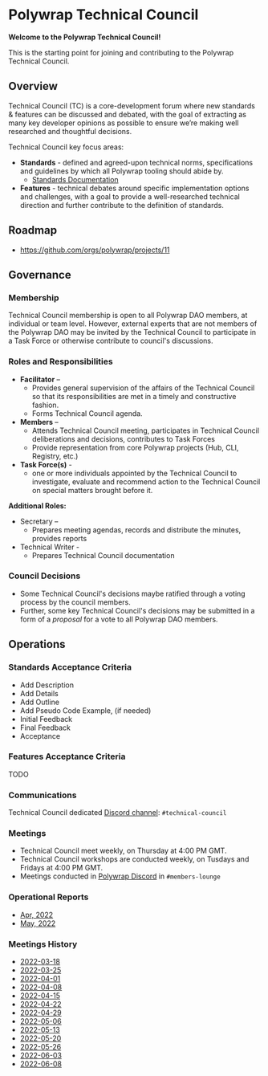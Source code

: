 # Polywrap Technical Council 


**Welcome to the Polywrap Technical Council!**

This is the starting point for joining and contributing to the Polywrap Technical Council. 


## Overview
Technical Council (TC) is a core-development forum where new standards & features can be discussed and debated, with the goal of extracting as many key developer opinions as possible to ensure we’re making well researched and thoughtful decisions. 

Technical Council key focus areas:

- **Standards** - defined and agreed-upon technical norms, specifications and guidelines by which all Polywrap tooling should abide by. 
  - [Standards Documentation](https://github.com/polywrap/specification/tree/main/standard)
- **Features** - technical debates around specific implementation options and challenges, with a goal to provide a well-researched technical direction and further contribute to the definition of standards.  

## Roadmap
* https://github.com/orgs/polywrap/projects/11

## Governance 

### Membership 
Technical Council membership is open to all Polywrap DAO members, at individual or team level. However, external experts that are not members of the Polywrap DAO may be invited by the Technical Council to participate in a Task Force or otherwise contribute to council's discussions. 

### Roles and Responsibilities 

* **Facilitator** –
    * Provides general supervision of the affairs of the Technical Council so that its responsibilities are met in a timely and constructive fashion.
    * Forms Technical Council agenda.
* **Members** –
    * Attends Technical Council meeting, participates in Technical Council deliberations and decisions, contributes to Task Forces 
    * Provide representation from core Polywrap projects (Hub, CLI, Registry, etc.) 
* **Task Force(s)** - 
    * one or more individuals appointed by the Technical Council to investigate, evaluate and recommend action to the Technical Council on special matters brought before it.


**Additional Roles:**
* Secretary –
    * Prepares meeting agendas, records and distribute the minutes, provides reports 
* Technical Writer - 
    * Prepares Technical Council documentation

### Council Decisions
* Some Technical Council's decisions maybe ratified through a voting process by the council members. 
* Further, some key Technical Council's decisions may be submitted in a form of a *proposal* for a vote to all Polywrap DAO members.

## Operations

### Standards Acceptance Criteria
* Add Description
* Add Details
* Add Outline
* Add Pseudo Code Example, (if needed)
* Initial Feedback
* Final Feedback
* Acceptance

### Features Acceptance Criteria
TODO


### Communications
Technical Council dedicated [Discord channel](https://discord.gg/Ntavqc8g): `#technical-council`

### Meetings  
* Technical Council meet weekly, on Thursday at 4:00 PM GMT. 
* Technical Council workshops are conducted weekly, on Tusdays and Fridays at 4:00 PM GMT.
* Meetings conducted in [Polywrap Discord](https://discord.com/invite/h3TcGatc) in `#members-lounge`

### Operational Reports
* [Apr, 2022](ops-reports/2022-04.md)
* [May, 2022](ops-reports/2022-05.md)

### Meetings History


* [2022-03-18](meetings/2022-03-18.md)
* [2022-03-25](meetings/2022-03-25.md)
* [2022-04-01](meetings/2022-04-01.md)
* [2022-04-08](meetings/2022-04-08.md)
* [2022-04-15](meetings/2022-04-15.md)
* [2022-04-22](meetings/2022-04-22.md)
* [2022-04-29](meetings/2022-04-29.md)
* [2022-05-06](meetings/2022-05-06.md)
* [2022-05-13](meetings/2022-05-13.md)
* [2022-05-20](meetings/2022-05-20.md)
* [2022-05-26](meetings/2022-05-26.md)
* [2022-06-03](meetings/2022-06-03.md)
* [2022-06-08](meetings/2022-06-08.md)









